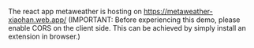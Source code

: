 The react app metaweather is hosting on https://metaweather-xiaohan.web.app/
(IMPORTANT: Before experiencing this demo, please enable CORS on the client side. This can be achieved by simply install an extension in browser.)

